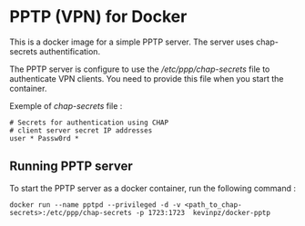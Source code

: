 # PPTP (VPN) for Docker
This is a docker image for a simple PPTP server. The server uses chap-secrets authentification.

The PPTP server is configure to use the */etc/ppp/chap-secrets* file to authenticate VPN clients. You need to provide this file when you start the container.

Exemple of *chap-secrets* file :
```
# Secrets for authentication using CHAP
# client server secret IP addresses
user * Passw0rd *
```

## Running PPTP server
To start the PPTP server as a docker container, run the following command :
```
docker run --name pptpd --privileged -d -v <path_to_chap-secrets>:/etc/ppp/chap-secrets -p 1723:1723  kevinpz/docker-pptp
```
